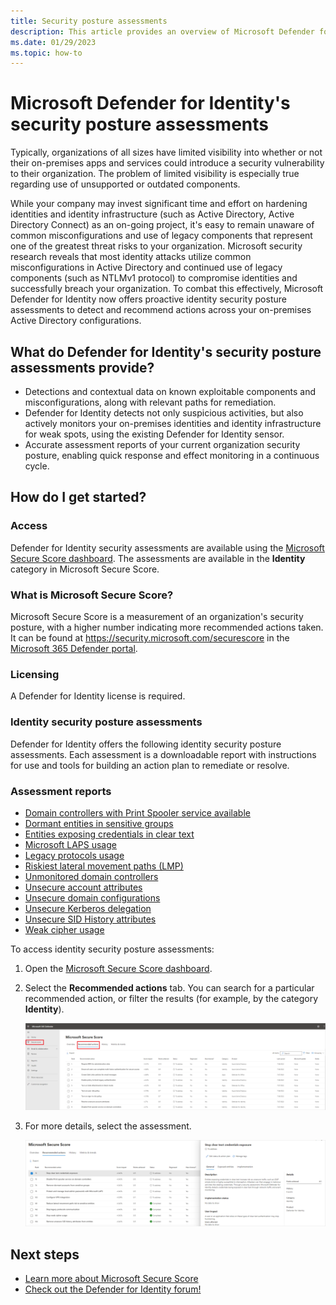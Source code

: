 ```yaml
---
title: Security posture assessments
description: This article provides an overview of Microsoft Defender for Identity's identity security posture assessment reports.
ms.date: 01/29/2023
ms.topic: how-to
---
```


# Microsoft Defender for Identity's security posture assessments

Typically, organizations of all sizes have limited visibility into whether or not their on-premises apps and services could introduce a security vulnerability to their organization. The problem of limited visibility is especially true regarding use of unsupported or outdated components.

While your company may invest significant time and effort on hardening identities and identity infrastructure (such as Active Directory, Active Directory Connect) as an on-going project, it's easy to remain unaware of common misconfigurations and use of legacy components that represent one of the greatest threat risks to your organization. Microsoft security research reveals that most identity attacks utilize common misconfigurations in Active Directory and continued use of legacy components (such as NTLMv1 protocol) to compromise identities and successfully breach your organization. To combat this effectively, Microsoft Defender for Identity now offers proactive identity security posture assessments to detect and recommend actions across your on-premises Active Directory configurations.

## What do Defender for Identity's security posture assessments provide?

- Detections and contextual data on known exploitable components and misconfigurations, along with relevant paths for remediation.
- Defender for Identity detects not only suspicious activities, but also actively monitors your on-premises identities and identity infrastructure for weak spots, using the existing Defender for Identity sensor.
- Accurate assessment reports of your current organization security posture, enabling quick response and effect monitoring in a continuous cycle.

## How do I get started?

### Access

Defender for Identity security assessments are available using the [Microsoft Secure Score dashboard](/microsoft-365/security/defender/microsoft-secure-score). The assessments are available in the **Identity** category in Microsoft Secure Score.

### What is Microsoft Secure Score?

Microsoft Secure Score is a measurement of an organization's security posture, with a higher number indicating more recommended actions taken. It can be found at <https://security.microsoft.com/securescore> in the [Microsoft 365 Defender portal](/microsoft-365/security/defender/microsoft-365-defender).

### Licensing

A Defender for Identity license is required.

### Identity security posture assessments

Defender for Identity offers the following identity security posture assessments. Each assessment is a downloadable report with instructions for use and tools for building an action plan to remediate or resolve.

### Assessment reports

- [Domain controllers with Print Spooler service available](/defender-for-identity/security-assessment-print-spooler)
- [Dormant entities in sensitive groups](/defender-for-identity/security-assessment-dormant-entities)
- [Entities exposing credentials in clear text](/defender-for-identity/security-assessment-clear-text)
- [Microsoft LAPS usage](/defender-for-identity/security-assessment-laps)
- [Legacy protocols usage](/defender-for-identity/security-assessment-legacy-protocols)
- [Riskiest lateral movement paths (LMP)](/defender-for-identity/security-assessment-riskiest-lmp)
- [Unmonitored domain controllers](/defender-for-identity/security-assessment-unmonitored-domain-controller)
- [Unsecure account attributes](/defender-for-identity/security-assessment-unsecure-account-attributes)
- [Unsecure domain configurations](/defender-for-identity/security-assessment-unsecure-domain-configurations)
- [Unsecure Kerberos delegation](/defender-for-identity/security-assessment-unconstrained-kerberos)
- [Unsecure SID History attributes](/defender-for-identity/security-assessment-unsecure-sid-history-attribute)
- [Weak cipher usage](/defender-for-identity/security-assessment-weak-cipher)

To access identity security posture assessments:

1. Open the [Microsoft Secure Score dashboard](https://security.microsoft.com/securescore).
1. Select the **Recommended actions** tab. You can search for a particular recommended action, or filter the results (for example, by the category **Identity**).

    [![Recommended actions.](media/recommended-actions.png)](media/recommended-actions.png#lightbox)

1. For more details, select the assessment.

    [![Select the assessment.](media/select-assessment.png)](media/select-assessment.png#lightbox)

## Next steps

- [Learn more about Microsoft Secure Score](/microsoft-365/security/defender/microsoft-secure-score)
- [Check out the Defender for Identity forum!](<https://aka.ms/MDIcommunity>)
